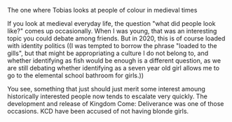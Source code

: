 The one where Tobias looks at people of colour in medieval times

If you look at medieval everyday life, the question "what did people look like?" comes up occasionally. When I was young, that was an interesting topic you could debate among friends. But in 2020, this is of course loaded with identity politics ((I was tempted to borrow the phrase "loaded to the gills", but that might be appropriating a culture I do not belong to, and whether identifying as fish would be enough is a different question, as we are still debating whether identifying as a seven year old girl allows me to go to the elemental school bathroom for girls.))

You see, something that just should just merit some interest amoung historically interested people now tends to escalate very quickly. The development and release of Kingdom Come: Deliverance was one of those occasions. KCD have been accused of not having blonde girls.